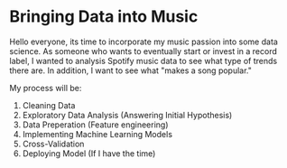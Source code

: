 # Bringing Data into Music

Hello everyone, its time to incorporate my music passion into some data science. As someone who wants to eventually start or invest in a record label, I wanted to analysis Spotify music data to see what type of trends there are. In addition, I want to see what "makes a song popular."

My process will be:
1. Cleaning Data
2. Exploratory Data Analysis (Answering Initial Hypothesis)
3. Data Preperation (Feature engineering)
4. Implementing Machine Learning Models
5. Cross-Validation
6. Deploying Model (If I have the time)
